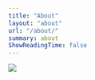 ```yaml
---
title: "About"
layout: "about"
url: "/about/"
summary: about
ShowReadingTime: false
---
```

![](https://img.remit.ee/api/file/BQACAgUAAyEGAASHRsPbAAIXpWg7GaLjeQABOBGW8goNi6_bLxPvfAACgBgAAoir2VXD8acxQvrFHDYE.png)
